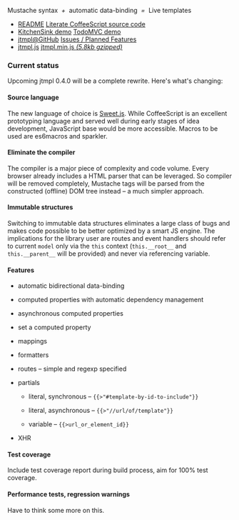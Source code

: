 Mustache syntax *&nbsp;+&nbsp;* automatic data-binding *&nbsp;=&nbsp;* Live templates


<nav>
	<ul>
		<li>
			<i class="icon-file-text"></i>
			<a href="README.html">README</a>
			<a href="src/coffee/jtmpl.html">Literate CoffeeScript source code</a>
		</li>
		<li>
			<i class="icon-gears"></i>
			<a href="kitchensink.html">KitchenSink demo</a>
			<a href="http://codepen.io/atmin/full/JkmrD">TodoMVC demo</a>
		</li>
		<li>
			<i class="icon-github"></i>
			<a href="https://github.com/atmin/jtmpl">jtmpl@GitHub</a>
			<a href="https://github.com/atmin/jtmpl/issues?state=open">Issues / Planned Features</a>
		</li>
		<li>
			<i class="icon-download-alt"></i>
			<a href="js/jtmpl.js">jtmpl.js</a>
			<a href="js/jtmpl.min.js">jtmpl.min.js <em>(5.8kb gzipped)</em></a>
		</li>
	</ul>
</nav>

### Current status

Upcoming jtmpl 0.4.0 will be a complete rewrite. Here's what's changing:

#### Source language

The new language of choice is [Sweet.js](sweetjs.org). While CoffeeScript is an excellent prototyping language and served well during early stages of idea development, JavaScript base would be more accessible. Macros to be used are es6macros and sparkler. 


#### Eliminate the compiler

The compiler is a major piece of complexity and code volume. Every browser already includes a HTML parser that can be leveraged. So compiler will be removed completely, Mustache tags will be parsed from the constructed (offline) DOM tree instead &ndash; a much simpler approach.


#### Immutable structures

Switching to immutable data structures eliminates a large class of bugs and makes code possible to be better optimized by a smart JS engine. The implications for the library user are routes and event handlers should refer to current `model` only via the `this` context (`this.__root__` and `this.__parent__` will be provided) and never via referencing variable.


#### Features

* automatic bidirectional data-binding

* computed properties with automatic dependency management

* asynchronous computed properties

* set a computed property

* mappings

* formatters

* routes &ndash; simple and regexp specified

* partials

  - literal, synchronous &ndash; `{{>"#template-by-id-to-include"}}`

  - literal, asynchronous &ndash; `{{>"//url/of/template"}}`

  - variable &ndash; `{{>url_or_element_id}}`

* XHR



#### Test coverage

Include test coverage report during build process, aim for 100% test coverage.



#### Performance tests, regression warnings

Have to think some more on this.